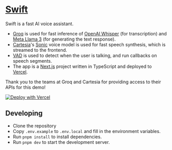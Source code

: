 # [Swift](https://swift-ai.vercel.app)

Swift is a fast AI voice assistant.

- [Groq](https://groq.com) is used for fast inference of [OpenAI Whisper](https://github.com/openai/whisper) (for transcription) and [Meta Llama 3](https://llama.meta.com/llama3/) (for generating the text response).
- [Cartesia](https://cartesia.ai)'s [Sonic](https://cartesia.ai/sonic) voice model is used for fast speech synthesis, which is streamed to the frontend.
- [VAD](https://www.vad.ricky0123.com/) is used to detect when the user is talking, and run callbacks on speech segments.
- The app is a [Next.js](https://nextjs.org) project written in TypeScript and deployed to [Vercel](https://vercel.com).

Thank you to the teams at Groq and Cartesia for providing access to their APIs for this demo!

[![Deploy with Vercel](https://vercel.com/button)](https://vercel.com/new/clone?repository-url=https%3A%2F%2Fgithub.com%2Fai-ng%2Fswift&env=GROQ_API_KEY,CARTESIA_API_KEY&envDescription=Groq%20and%20Cartesia's%20APIs%20are%20used%20for%20transcription%2C%20text%20generation%2C%20and%20speech%20synthesis.&project-name=swift&repository-name=swift&demo-title=Swift&demo-description=A%20fast%2C%20open-source%20voice%20assistant%20powered%20by%20Groq%2C%20Cartesia%2C%20and%20Vercel.&demo-url=https%3A%2F%2Fswift-ai.vercel.app&demo-image=https%3A%2F%2Fswift-ai.vercel.app%2Fopengraph-image.png)

## Developing

- Clone the repository
- Copy `.env.example` to `.env.local` and fill in the environment variables.
- Run `pnpm install` to install dependencies.
- Run `pnpm dev` to start the development server.
